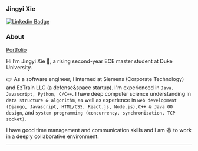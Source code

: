 ### Jingyi Xie 
[![Linkedin Badge](https://img.shields.io/badge/-Jingyi_Xie-blue?style=flat-square&logo=Linkedin&logoColor=white&link=https://www.linkedin.com/in/jingyi-xie-79141a185/)](https://www.linkedin.com/in/jingyi-xie-79141a185/)
### About
[Portfolio](https://jingyi-xie.github.io/)

Hi I’m Jingyi Xie :wave:, a rising second-year ECE master student at Duke University.

:point_right: As a software engineer, I interned at Siemens (Corporate Technology) and EzTrain LLC (a defense&space startup). I'm experienced in `Java, Javascript, Python, C/C++`. I have deep computer science understanding in `data structure & algorithm`, as well as experience in `web development (Django, Javascript, HTML/CSS, React.js, Node.js)`, `C++ & Java OO design`, and `system programming (concurrency, synchronization, TCP socket)`.

I have good time management and communication skills and I am :satisfied: to work in a deeply collaborative environment.

---------------------------------------------------------------------------------------------------------------------------------------------------------------------------------
